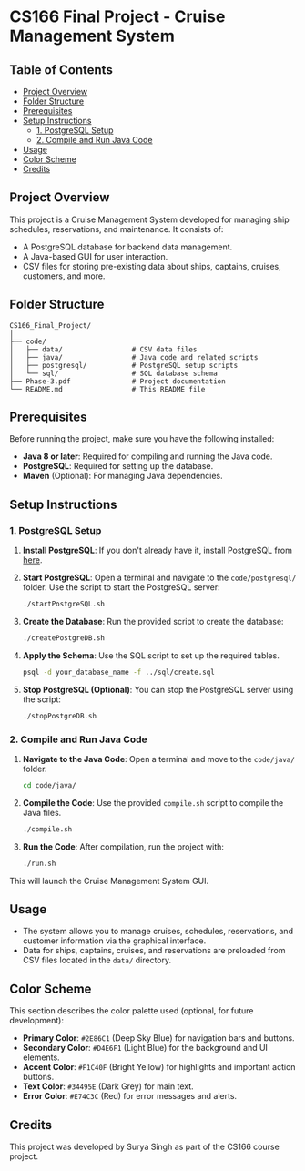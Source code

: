 
# CS166 Final Project - Cruise Management System

## Table of Contents
- [Project Overview](#project-overview)
- [Folder Structure](#folder-structure)
- [Prerequisites](#prerequisites)
- [Setup Instructions](#setup-instructions)
  - [1. PostgreSQL Setup](#1-postgresql-setup)
  - [2. Compile and Run Java Code](#2-compile-and-run-java-code)
- [Usage](#usage)
- [Color Scheme](#color-scheme)
- [Credits](#credits)

## Project Overview
This project is a Cruise Management System developed for managing ship schedules, reservations, and maintenance. It consists of:
- A PostgreSQL database for backend data management.
- A Java-based GUI for user interaction.
- CSV files for storing pre-existing data about ships, captains, cruises, customers, and more.

## Folder Structure

```
CS166_Final_Project/
│
├── code/
│   ├── data/                 # CSV data files
│   ├── java/                 # Java code and related scripts
│   ├── postgresql/           # PostgreSQL setup scripts
│   └── sql/                  # SQL database schema
├── Phase-3.pdf               # Project documentation
└── README.md                 # This README file
```

## Prerequisites
Before running the project, make sure you have the following installed:
- **Java 8 or later**: Required for compiling and running the Java code.
- **PostgreSQL**: Required for setting up the database.
- **Maven** (Optional): For managing Java dependencies.

## Setup Instructions

### 1. PostgreSQL Setup
1. **Install PostgreSQL**: If you don't already have it, install PostgreSQL from [here](https://www.postgresql.org/download/).

2. **Start PostgreSQL**: Open a terminal and navigate to the `code/postgresql/` folder. Use the script to start the PostgreSQL server:
   ```bash
   ./startPostgreSQL.sh
   ```

3. **Create the Database**: Run the provided script to create the database:
   ```bash
   ./createPostgreDB.sh
   ```

4. **Apply the Schema**: Use the SQL script to set up the required tables.
   ```bash
   psql -d your_database_name -f ../sql/create.sql
   ```

5. **Stop PostgreSQL (Optional)**: You can stop the PostgreSQL server using the script:
   ```bash
   ./stopPostgreDB.sh
   ```

### 2. Compile and Run Java Code

1. **Navigate to the Java Code**: Open a terminal and move to the `code/java/` folder.
   ```bash
   cd code/java/
   ```

2. **Compile the Code**: Use the provided `compile.sh` script to compile the Java files.
   ```bash
   ./compile.sh
   ```

3. **Run the Code**: After compilation, run the project with:
   ```bash
   ./run.sh
   ```

This will launch the Cruise Management System GUI.

## Usage
- The system allows you to manage cruises, schedules, reservations, and customer information via the graphical interface.
- Data for ships, captains, cruises, and reservations are preloaded from CSV files located in the `data/` directory.

## Color Scheme
This section describes the color palette used (optional, for future development):
- **Primary Color**: `#2E86C1` (Deep Sky Blue) for navigation bars and buttons.
- **Secondary Color**: `#D4E6F1` (Light Blue) for the background and UI elements.
- **Accent Color**: `#F1C40F` (Bright Yellow) for highlights and important action buttons.
- **Text Color**: `#34495E` (Dark Grey) for main text.
- **Error Color**: `#E74C3C` (Red) for error messages and alerts.

## Credits
This project was developed by Surya Singh as part of the CS166 course project.
